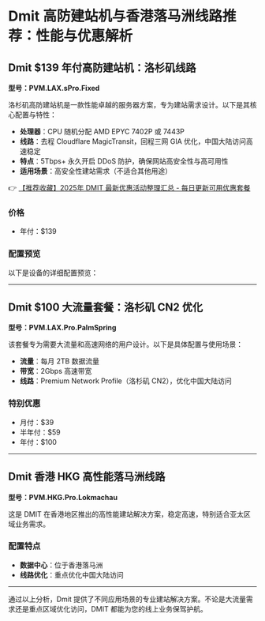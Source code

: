 # Dmit 高防建站机与香港落马洲线路推荐：性能与优惠解析

## Dmit $139 年付高防建站机：洛杉矶线路

**型号：PVM.LAX.sPro.Fixed**

洛杉矶高防建站机是一款性能卓越的服务器方案，专为建站需求设计。以下是其核心配置与特性：

- **处理器**：CPU 随机分配 AMD EPYC 7402P 或 7443P
- **线路**：去程 Cloudflare MagicTransit，回程三网 GIA 优化，中国大陆访问高速稳定
- **特点**：5Tbps+ 永久开启 DDoS 防护，确保网站高安全性与高可用性
- **适用场景**：高安全性建站需求（不适合其他用途）

👉 [【推荐收藏】2025年 DMIT 最新优惠活动整理汇总 - 每日更新可用优惠套餐](https://bit.ly/dmit_coupon)

### 价格
- 年付：$139

### 配置预览
以下是设备的详细配置预览：



---

## Dmit $100 大流量套餐：洛杉矶 CN2 优化

**型号：PVM.LAX.Pro.PalmSpring**

该套餐专为需要大流量和高速网络的用户设计。以下是具体配置与使用场景：

- **流量**：每月 2TB 数据流量
- **带宽**：2Gbps 高速带宽
- **线路**：Premium Network Profile（洛杉矶 CN2），优化中国大陆访问

### 特别优惠
- 月付：$39
- 半年付：$59
- 年付：$100



---

## Dmit 香港 HKG 高性能落马洲线路

**型号：PVM.HKG.Pro.Lokmachau**

这是 DMIT 在香港地区推出的高性能建站解决方案，稳定高速，特别适合亚太区域业务需求。

### 配置特点
- **数据中心**：位于香港落马洲
- **线路优化**：重点优化中国大陆访问



---

通过以上分析，Dmit 提供了不同应用场景的专业建站解决方案。不论是大流量需求还是重点区域优化访问，DMIT 都能为您的线上业务保驾护航。
